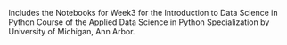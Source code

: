 Includes the Notebooks for Week3 for the Introduction to Data Science in Python Course of the Applied Data Science in Python Specialization by University of Michigan, Ann Arbor.
